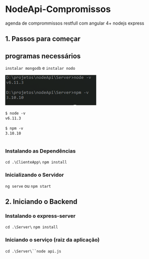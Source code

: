 # NodeApi-Compromissos
agenda de comprommissos restfull com angular 4+ nodejs express

## 1. Passos para começar
## programas necessários
`instalar mongodb` e
`instalar nodo`


![](https://raw.githubusercontent.com/abelclopes/imagens/master/nodejs-versao.png)

```
$ node -v
v6.11.3

$ npm -v
3.10.10


```


### Instalando as Dependências

`cd .\ClienteApp\` `npm install`

### Inicializando o Servidor

`ng serve` ou `npm start`

## 2. Iniciando o Backend

### Instalando o express-server

`cd .\Server\` `npm install`

### Iniciando o serviço (raiz da aplicação)
`cd .\Server\``node api.js`
